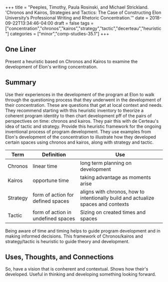 +++
title = "Peeples, Timothy, Paula Rosinski, and Michael Strickland. 'Chronos and Kairos, Strategies and Tactics: The Case of Constructing Elon University’s Professional Writing and Rhetoric Concentration.'"
date = 2018-09-22T13:34:46-04:00
draft = false
tags = ["concentration","chronos","kairos","strategy","tactic","decerteau","heuristic"]
categories = ["minor","comp-studies-35.1"]
+++
## One Liner
Present a heuristic based on Chronos and Kairos to examine the development of Elon's writing concentration.

## Summary
Use their experiences in the development of the program at Elon to walk through the questioning process that they underwent in the development of their concentration. These are questions that get at local context and needs. They recommend starting with this heuristic inventory to theorize a coherent program identity to then chart development pff of the pairs of perspectives on time: chronos and kairos. They pair this with de Certeau's idea of tactic and strategy. Provide this heuristic framework for the ongoing inventional process of program development. They use examples from Elon's development of the concentration to illustrate how they developed certain spaces using chronos and kairos, along with strategy and tactic.

Term | Definition | Use
---|---|---
Chronos | linear time | long term planning on development
Kairos | opportune time | taking advantage as moments arise
Strategy | form of action for defined spaces | aligns with chronos, how to intentionally build and actualize spaces and contexts
Tactic | form of action in undefined spaces | Sizing on created times and spaces

Being aware of time and timing helps to guide program development and in making informed decisions. This framework of Chronos/kairos and strategy/tactic is heuristic to guide theory and development.

## Uses, Thoughts, and Connections
So, have a vision that is conherent and contextual. Shows how their's developed. Useful in thinking and developing something looking forward.
